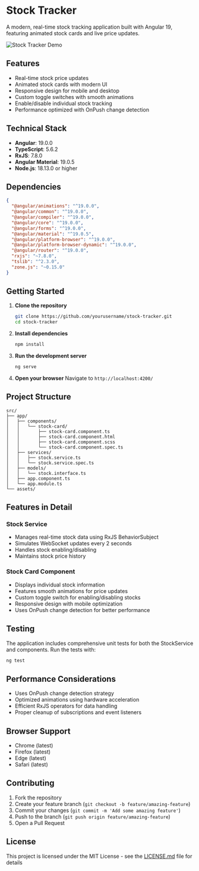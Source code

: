# Stock Tracker

A modern, real-time stock tracking application built with Angular 19, featuring animated stock cards and live price updates.

![Stock Tracker Demo](demo.gif)

## Features

- Real-time stock price updates
- Animated stock cards with modern UI
- Responsive design for mobile and desktop
- Custom toggle switches with smooth animations
- Enable/disable individual stock tracking
- Performance optimized with OnPush change detection

## Technical Stack

- **Angular**: 19.0.0
- **TypeScript**: 5.6.2
- **RxJS**: 7.8.0
- **Angular Material**: 19.0.5
- **Node.js**: 18.13.0 or higher

## Dependencies

```json
{
  "@angular/animations": "^19.0.0",
  "@angular/common": "^19.0.0",
  "@angular/compiler": "^19.0.0",
  "@angular/core": "^19.0.0",
  "@angular/forms": "^19.0.0",
  "@angular/material": "^19.0.5",
  "@angular/platform-browser": "^19.0.0",
  "@angular/platform-browser-dynamic": "^19.0.0",
  "@angular/router": "^19.0.0",
  "rxjs": "~7.8.0",
  "tslib": "^2.3.0",
  "zone.js": "~0.15.0"
}
```

## Getting Started

1. **Clone the repository**
   ```bash
   git clone https://github.com/yourusername/stock-tracker.git
   cd stock-tracker
   ```

2. **Install dependencies**
   ```bash
   npm install
   ```

3. **Run the development server**
   ```bash
   ng serve
   ```

4. **Open your browser**
   Navigate to `http://localhost:4200/`

## Project Structure

```
src/
├── app/
│   ├── components/
│   │   └── stock-card/
│   │       ├── stock-card.component.ts
│   │       ├── stock-card.component.html
│   │       ├── stock-card.component.scss
│   │       └── stock-card.component.spec.ts
│   ├── services/
│   │   ├── stock.service.ts
│   │   └── stock.service.spec.ts
│   ├── models/
│   │   └── stock.interface.ts
│   ├── app.component.ts
│   └── app.module.ts
└── assets/
```

## Features in Detail

### Stock Service
- Manages real-time stock data using RxJS BehaviorSubject
- Simulates WebSocket updates every 2 seconds
- Handles stock enabling/disabling
- Maintains stock price history

### Stock Card Component
- Displays individual stock information
- Features smooth animations for price updates
- Custom toggle switch for enabling/disabling stocks
- Responsive design with mobile optimization
- Uses OnPush change detection for better performance

## Testing

The application includes comprehensive unit tests for both the StockService and components. Run the tests with:

```bash
ng test
```

## Performance Considerations

- Uses OnPush change detection strategy
- Optimized animations using hardware acceleration
- Efficient RxJS operators for data handling
- Proper cleanup of subscriptions and event listeners

## Browser Support

- Chrome (latest)
- Firefox (latest)
- Edge (latest)
- Safari (latest)

## Contributing

1. Fork the repository
2. Create your feature branch (`git checkout -b feature/amazing-feature`)
3. Commit your changes (`git commit -m 'Add some amazing feature'`)
4. Push to the branch (`git push origin feature/amazing-feature`)
5. Open a Pull Request

## License

This project is licensed under the MIT License - see the [LICENSE.md](LICENSE.md) file for details

